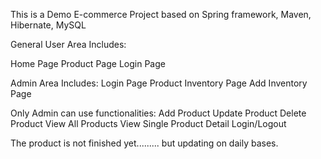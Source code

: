 This is a Demo E-commerce Project based on Spring framework, Maven, Hibernate, MySQL

General User Area Includes:

Home Page
Product Page
Login Page

Admin Area Includes:
Login Page
Product Inventory Page
Add Inventory Page

Only Admin can use functionalities:
Add Product
Update Product
Delete Product
View All Products
View Single Product Detail
Login/Logout

The product is not finished yet......... but updating on daily bases.
